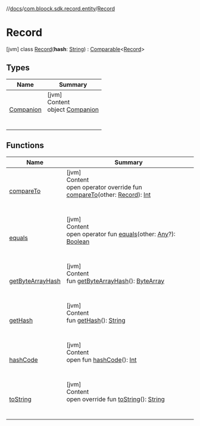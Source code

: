 //[docs](../../index.md)/[com.bloock.sdk.record.entity](../index.md)/[Record](index.md)



# Record  
 [jvm] class [Record](index.md)(**hash**: [String](https://kotlinlang.org/api/latest/jvm/stdlib/kotlin/-string/index.html)) : [Comparable](https://kotlinlang.org/api/latest/jvm/stdlib/kotlin/-comparable/index.html)<[Record](index.md)>    


## Types  
  
|  Name|  Summary| 
|---|---|
| <a name="com.bloock.sdk.record.entity/Record.Companion///PointingToDeclaration/"></a>[Companion](-companion/index.md)| <a name="com.bloock.sdk.record.entity/Record.Companion///PointingToDeclaration/"></a>[jvm]  <br>Content  <br>object [Companion](-companion/index.md)  <br><br><br>


## Functions  
  
|  Name|  Summary| 
|---|---|
| <a name="com.bloock.sdk.record.entity/Record/compareTo/#com.bloock.sdk.record.entity.Record/PointingToDeclaration/"></a>[compareTo](compare-to.md)| <a name="com.bloock.sdk.record.entity/Record/compareTo/#com.bloock.sdk.record.entity.Record/PointingToDeclaration/"></a>[jvm]  <br>Content  <br>open operator override fun [compareTo](compare-to.md)(other: [Record](index.md)): [Int](https://kotlinlang.org/api/latest/jvm/stdlib/kotlin/-int/index.html)  <br><br><br>
| <a name="kotlin/Any/equals/#kotlin.Any?/PointingToDeclaration/"></a>[equals](../../com.bloock.sdk.shared.entity.exception/-invalid-argument-exception/index.md#%5Bkotlin%2FAny%2Fequals%2F%23kotlin.Any%3F%2FPointingToDeclaration%2F%5D%2FFunctions%2F-1118872965)| <a name="kotlin/Any/equals/#kotlin.Any?/PointingToDeclaration/"></a>[jvm]  <br>Content  <br>open operator fun [equals](../../com.bloock.sdk.shared.entity.exception/-invalid-argument-exception/index.md#%5Bkotlin%2FAny%2Fequals%2F%23kotlin.Any%3F%2FPointingToDeclaration%2F%5D%2FFunctions%2F-1118872965)(other: [Any](https://kotlinlang.org/api/latest/jvm/stdlib/kotlin/-any/index.html)?): [Boolean](https://kotlinlang.org/api/latest/jvm/stdlib/kotlin/-boolean/index.html)  <br><br><br>
| <a name="com.bloock.sdk.record.entity/Record/getByteArrayHash/#/PointingToDeclaration/"></a>[getByteArrayHash](get-byte-array-hash.md)| <a name="com.bloock.sdk.record.entity/Record/getByteArrayHash/#/PointingToDeclaration/"></a>[jvm]  <br>Content  <br>fun [getByteArrayHash](get-byte-array-hash.md)(): [ByteArray](https://kotlinlang.org/api/latest/jvm/stdlib/kotlin/-byte-array/index.html)  <br><br><br>
| <a name="com.bloock.sdk.record.entity/Record/getHash/#/PointingToDeclaration/"></a>[getHash](get-hash.md)| <a name="com.bloock.sdk.record.entity/Record/getHash/#/PointingToDeclaration/"></a>[jvm]  <br>Content  <br>fun [getHash](get-hash.md)(): [String](https://kotlinlang.org/api/latest/jvm/stdlib/kotlin/-string/index.html)  <br><br><br>
| <a name="kotlin/Any/hashCode/#/PointingToDeclaration/"></a>[hashCode](../../com.bloock.sdk.shared.entity.exception/-invalid-argument-exception/index.md#%5Bkotlin%2FAny%2FhashCode%2F%23%2FPointingToDeclaration%2F%5D%2FFunctions%2F-1118872965)| <a name="kotlin/Any/hashCode/#/PointingToDeclaration/"></a>[jvm]  <br>Content  <br>open fun [hashCode](../../com.bloock.sdk.shared.entity.exception/-invalid-argument-exception/index.md#%5Bkotlin%2FAny%2FhashCode%2F%23%2FPointingToDeclaration%2F%5D%2FFunctions%2F-1118872965)(): [Int](https://kotlinlang.org/api/latest/jvm/stdlib/kotlin/-int/index.html)  <br><br><br>
| <a name="com.bloock.sdk.record.entity/Record/toString/#/PointingToDeclaration/"></a>[toString](to-string.md)| <a name="com.bloock.sdk.record.entity/Record/toString/#/PointingToDeclaration/"></a>[jvm]  <br>Content  <br>open override fun [toString](to-string.md)(): [String](https://kotlinlang.org/api/latest/jvm/stdlib/kotlin/-string/index.html)  <br><br><br>


